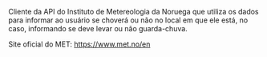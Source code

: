 Cliente da API do Instituto de Metereologia da Noruega que utiliza os dados para informar ao usuário se choverá ou não no local em que ele está, no caso, informando se deve levar ou não guarda-chuva.

Site oficial do MET: https://www.met.no/en
